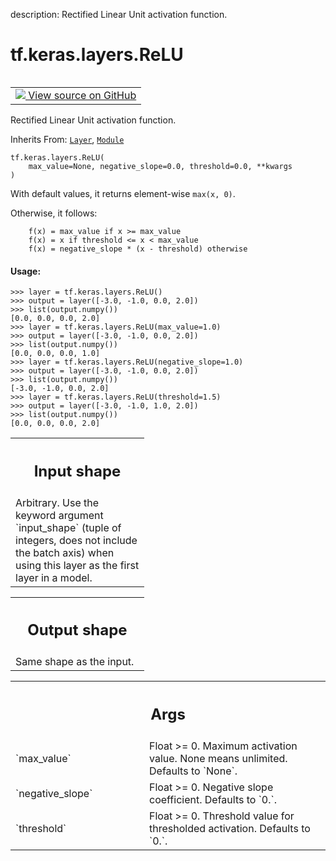 description: Rectified Linear Unit activation function.

<div itemscope itemtype="http://developers.google.com/ReferenceObject">
<meta itemprop="name" content="tf.keras.layers.ReLU" />
<meta itemprop="path" content="Stable" />
<meta itemprop="property" content="__init__"/>
</div>

# tf.keras.layers.ReLU

<!-- Insert buttons and diff -->

<table class="tfo-notebook-buttons tfo-api nocontent" align="left">
<td>
  <a target="_blank" href="https://github.com/keras-team/keras/tree/v2.15.0/keras/layers/activation/relu.py#L26-L124">
    <img src="https://www.tensorflow.org/images/GitHub-Mark-32px.png" />
    View source on GitHub
  </a>
</td>
</table>



Rectified Linear Unit activation function.

Inherits From: [`Layer`](../../../tf/keras/layers/Layer.md), [`Module`](../../../tf/Module.md)

<pre class="devsite-click-to-copy prettyprint lang-py tfo-signature-link">
<code>tf.keras.layers.ReLU(
    max_value=None, negative_slope=0.0, threshold=0.0, **kwargs
)
</code></pre>



<!-- Placeholder for "Used in" -->

With default values, it returns element-wise `max(x, 0)`.

Otherwise, it follows:

```
    f(x) = max_value if x >= max_value
    f(x) = x if threshold <= x < max_value
    f(x) = negative_slope * (x - threshold) otherwise
```

#### Usage:



```
>>> layer = tf.keras.layers.ReLU()
>>> output = layer([-3.0, -1.0, 0.0, 2.0])
>>> list(output.numpy())
[0.0, 0.0, 0.0, 2.0]
>>> layer = tf.keras.layers.ReLU(max_value=1.0)
>>> output = layer([-3.0, -1.0, 0.0, 2.0])
>>> list(output.numpy())
[0.0, 0.0, 0.0, 1.0]
>>> layer = tf.keras.layers.ReLU(negative_slope=1.0)
>>> output = layer([-3.0, -1.0, 0.0, 2.0])
>>> list(output.numpy())
[-3.0, -1.0, 0.0, 2.0]
>>> layer = tf.keras.layers.ReLU(threshold=1.5)
>>> output = layer([-3.0, -1.0, 1.0, 2.0])
>>> list(output.numpy())
[0.0, 0.0, 0.0, 2.0]
```

<!-- Tabular view -->
 <table class="responsive fixed orange">
<colgroup><col width="214px"><col></colgroup>
<tr><th colspan="2"><h2 class="add-link">Input shape</h2></th></tr>
<tr class="alt">
<td colspan="2">
Arbitrary. Use the keyword argument `input_shape`
(tuple of integers, does not include the batch axis)
when using this layer as the first layer in a model.
</td>
</tr>

</table>



<!-- Tabular view -->
 <table class="responsive fixed orange">
<colgroup><col width="214px"><col></colgroup>
<tr><th colspan="2"><h2 class="add-link">Output shape</h2></th></tr>
<tr class="alt">
<td colspan="2">
Same shape as the input.
</td>
</tr>

</table>



<!-- Tabular view -->
 <table class="responsive fixed orange">
<colgroup><col width="214px"><col></colgroup>
<tr><th colspan="2"><h2 class="add-link">Args</h2></th></tr>

<tr>
<td>
`max_value`<a id="max_value"></a>
</td>
<td>
Float >= 0. Maximum activation value. None means unlimited.
Defaults to `None`.
</td>
</tr><tr>
<td>
`negative_slope`<a id="negative_slope"></a>
</td>
<td>
Float >= 0. Negative slope coefficient.
Defaults to `0.`.
</td>
</tr><tr>
<td>
`threshold`<a id="threshold"></a>
</td>
<td>
Float >= 0. Threshold value for thresholded activation.
Defaults to `0.`.
</td>
</tr>
</table>




